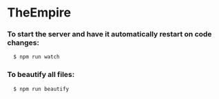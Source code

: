 # TheEmpire

### To start the server and have it automatically restart on code changes:
``` sh
  $ npm run watch
```

### To beautify all files:
``` sh
  $ npm run beautify
```
